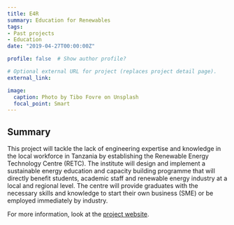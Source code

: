 ```yaml
---
title: E4R
summary: Education for Renewables
tags:
- Past projects
- Education
date: "2019-04-27T00:00:00Z"

profile: false  # Show author profile?

# Optional external URL for project (replaces project detail page).
external_link: 

image:
  caption: Photo by Tibo Fovre on Unsplash
  focal_point: Smart
---
```


## Summary

This project will tackle the lack of engineering expertise and knowledge in the local workforce in Tanzania by establishing the Renewable Energy Technology Centre (RETC). The institute will design and implement a sustainable energy education and capacity building programme that will directly benefit students, academic staff and renewable energy industry at a local and regional level. The centre will provide graduates with the necessary skills and knowledge to start their own business (SME) or be employed immediately by industry.

For more information, look at the [project website](https://cera.leeds.ac.uk/e4r/).